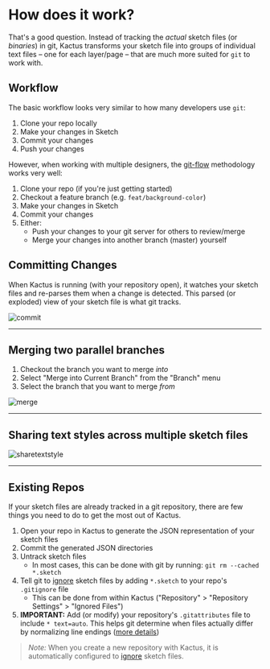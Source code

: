 # How does it work?

That's a good question. Instead of tracking the *actual* sketch files (or *binaries*) in git, Kactus transforms your sketch file into groups of individual text files – one for each layer/page – that are much more suited for `git` to work with. 

## Workflow

The basic workflow looks very similar to how many developers use `git`:

1. Clone your repo locally
2. Make your changes in Sketch
3. Commit your changes
4. Push your changes

However, when working with multiple designers, the [git-flow](https://www.atlassian.com/git/tutorials/comparing-workflows#gitflow-workflow) methodology works very well:

1. Clone your repo (if you're just getting started)
2. Checkout a feature branch (e.g. `feat/background-color`)
3. Make your changes in Sketch
4. Commit your changes
5. Either:
    - Push your changes to your git server for others to review/merge
    - Merge your changes into another branch (master) yourself

## Committing Changes

When Kactus is running (with your repository open), it watches your sketch files and re-parses them when a change is detected. This parsed (or exploded) view of your sketch file is what git tracks.

![commit](https://user-images.githubusercontent.com/3254314/28254880-df5a388e-6a65-11e7-8b73-8de6fe227927.gif)

---

## Merging two parallel branches

1. Checkout the branch you want to merge *into*
2. Select "Merge into Current Branch" from the "Branch" menu
3. Select the branch that you want to merge *from*

![merge](https://user-images.githubusercontent.com/3254314/28254882-e28fb8d0-6a65-11e7-86a5-d766d4303959.gif)

---

## Sharing text styles across multiple sketch files

![sharetextstyle](https://user-images.githubusercontent.com/3254314/28254883-e5f79a92-6a65-11e7-86cc-3cfdc687a454.gif)

---

## Existing Repos

If your sketch files are already tracked in a git repository, there are few things you need to do to get the most out of Kactus.

1. Open your repo in Kactus to generate the JSON representation of your sketch files
2. Commit the generated JSON directories
3. Untrack sketch files
    - In most cases, this can be done with git by running: `git rm --cached *.sketch`
4. Tell git to [ignore](/help/glossary/#ignore) sketch files by adding `*.sketch` to your repo's `.gitignore` file
    - This can be done from within Kactus ("Repository" > "Repository Settings" > "Ignored Files")
5. **IMPORTANT:** Add (or modify) your repository's `.gitattributes` file to include `* text=auto`. This helps git determine when files actually differ by normalizing line endings ([more details](https://git-scm.com/docs/gitattributes#_end_of_line_conversion))

> *Note:* When you create a new repository with Kactus, it is automatically configured to [ignore](/help/glossary/#ignore) sketch files.

